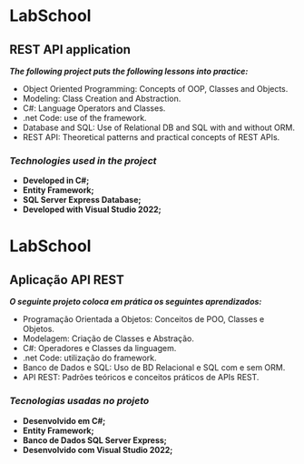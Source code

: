 # LabSchool
 ## REST API application
 
 ***The following project puts the following lessons into practice:***

* Object Oriented Programming: Concepts of OOP, Classes and Objects.
* Modeling: Class Creation and Abstraction.
* C#: Language Operators and Classes.
* .net Code: use of the framework.
* Database and SQL: Use of Relational DB and SQL with and without ORM.
* REST API: Theoretical patterns and practical concepts of REST APIs.


### ***Technologies used in the project***
 
* __Developed in C#;__
* __Entity Framework;__
* __SQL Server Express Database;__
* __Developed with Visual Studio 2022;__


# LabSchool

## Aplicação API REST

***O seguinte projeto coloca em prática os seguintes aprendizados:***

* Programação Orientada a Objetos: Conceitos de POO, Classes e Objetos.
* Modelagem: Criação de Classes e Abstração.
* C#: Operadores e Classes da linguagem.
* .net Code: utilização do framework.
* Banco de Dados e SQL: Uso de BD Relacional e SQL com e sem ORM.
* API REST: Padrões teóricos e conceitos práticos de APIs REST. 


### ***Tecnologias usadas no projeto***
 
* __Desenvolvido em C#;__
* __Entity Framework;__
* __Banco de Dados SQL Server Express;__
* __Desenvolvido com Visual Studio 2022;__

